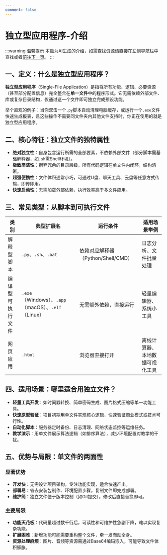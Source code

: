 ```yaml
---
comment: false
---
```

# 独立型应用程序-介绍
:::warning 温馨提示
本篇为AI生成的介绍，如需查找资源请直接在左侧导航栏中查找或者[前往下一页](/resources/application/single/map)。
:::
## 一、定义：什么是独立型应用程序？

**独立型应用程序**（Single-File Application）是指将所有功能、逻辑、必要资源（甚至部分配置信息）完全整合在**单一文件**中的程序形式。它无需依赖外部文件、库或复杂目录结构，仅通过这一个文件即可独立完成预设功能。

举个直观的例子：当你双击一个`.py`脚本自动清理电脑缓存，或运行一个`.exe`文件快速生成报表，且这些操作不需要同文件夹内其他文件支持时，你正在使用的就是独立型应用程序。

## 二、核心特征：独立文件的独特属性

- **绝对独立性**：自身包含运行所需的全部要素，不依赖外部文件（部分脚本需基础解释器，如`.sh`需Shell环境）。
- **极致简洁性**：摒弃冗余的目录层级，所有代码逻辑在单文件内闭环，结构清晰。
- **超强便携性**：文件体积通常小巧，可通过U盘、聊天工具、云盘等任意方式传输，即传即用。
- **快速启动性**：无需加载外部依赖，执行效率高于多文件应用。

## 三、常见类型：从脚本到可执行文件

| 类别         | 典型扩展名       | 运行条件                          | 适用场景举例                  |
|------------|------------------|-----------------------------------|-------------------------------|
| 解释型脚本      | `.py`、`.sh`、`.bat` | 依赖对应解释器（Python/Shell/CMD） | 日志分析、文件批量处理        |
| 编译型可执行文件   | `.exe`（Windows）、`.app`（macOS）、`.elf`（Linux） | 无需额外依赖，直接运行            | 轻量编辑器、系统小工具        |
| 网页应用       | `.html`          | 浏览器直接打开                    | 离线计算器、本地数据可视化工具 |

## 四、适用场景：哪里适合用独立文件？

- **轻量工具开发**：如时间戳转换、简单密码生成、图片格式压缩等单一功能工具。
- **快速原型验证**：项目初期用单文件实现核心逻辑，快速验证商业模式或技术可行性。
- **自动化脚本**：服务器定时备份、日志清理、网络状态监控等运维任务。
- **教学演示**：用单文件展示算法逻辑（如排序算法），减少环境配置对教学的干扰。

## 五、优势与局限：单文件的两面性

### 显著优势
- **开发快**：无需设计项目架构，专注功能实现，适合快速产出。
- **部署易**：省去安装包制作、环境配置步骤，复制文件即完成部署。
- **维护简**：独立文件便于版本控制（如Git提交），修改后直接替换即可。

### 主要局限
- **功能天花板**：代码量超过数千行后，可读性和可维护性急剧下降，难以实现复杂功能。
- **扩展困难**：新增功能可能需要重构整个文件，牵一发而动全身。
- **资源处理麻烦**：图片、音频等资源需通过Base64编码嵌入，可能导致文件体积膨胀。
